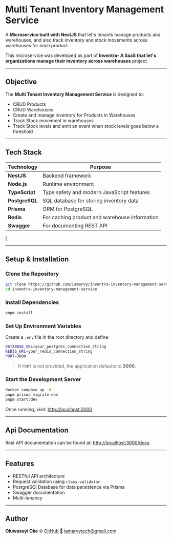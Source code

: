 # Multi Tenant Inventory Management Service

A **Microservice built with NestJS** that let's tenants manage products and warehouses, and also track inventory and stock movements across warehouses for each product.

This microservice was developed as part of **Inventra- A SaaS that let's organizations manage their inventory across warehouses** project.

---

## Objective

The **Multi Tenant Inventory Management Service** is designed to:

* CRUD Products
* CRUD Warehouses
* Create and manage inventory for Products in Warehouses
* Track Stock movement in warehouses
* Track Stock levels and emit an event when stock levels goes below a threshold

---

## Tech Stack

| Technology     | Purpose                                       |
| -------------- | --------------------------------------------- |
| **NestJS**     | Backend framework                             |
| **Node.js**    | Runtime environment                           |
| **TypeScript** | Type safety and modern JavaScript features    |
| **PostgreSQL** | SQL database for storing inventory data       |
| **Prisma**     | ORM for PostgreSQL                            |
| **Redis**      | For caching product and warehouse information |
| **Swagger**    | For documenting REST API                      |
|

---

## Setup & Installation

### Clone the Repository

```bash
git clone https://github.com/iamarvy/inventra-inventory-management-service.git
cd inventra-inventory-management-service
```

### Install Dependencies

```bash
pnpm install
```

### Set Up Environment Variables

Create a `.env` file in the root directory and define:

```bash
DATABASE_URL=your_postgres_connection_string
REDIS_URL=your_redis_connection_string
PORT=3000
```

> If `PORT` is not provided, the application defaults to **3000**.

### Start the Development Server

```bash
docker compose up -d
pnpm prisma migrate dev
pnpm start:dev
```

Once running, visit:
[http://localhost:3000](http://localhost:3000)

---

## Api Documentation

Rest API documentation can be found at: [http://localhost:3000/docs](http://localhost:3000/api)

---

## Features

* RESTful API architecture
* Request validation using `class-validator`
* PostgreSQl Database for data persistence via Prisma
* Swagger documentation
* Multi-tenancy

---

## Author

**Oluwaseyi Oke**
🌐 [GitHub](https://github.com/iamarvy)
📧 [iamarvytech@gmail.com](mailto:iamarvytech@gmail.com)

